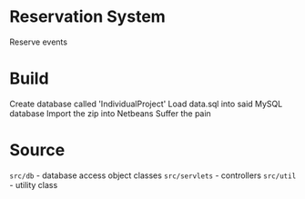 Reservation System
=========

Reserve events

Build
=========
Create database called 'IndividualProject'
Load data.sql into said  MySQL database 
Import the zip into Netbeans
Suffer the pain

Source
=========
`src/db` - database access object classes
`src/servlets` - controllers
`src/util` - utility class


